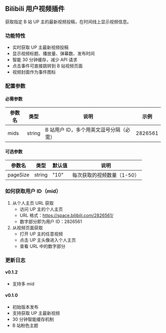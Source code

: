 ## Bilibili 用户视频插件

获取指定 B 站 UP 主的最新视频投稿，在时间线上显示视频信息。

### 功能特性

- 实时获取 UP 主最新视频投稿
- 显示视频标题、播放量、弹幕数、发布时间
- 智能 30 分钟缓存，减少 API 请求
- 点击事件可直接跳转到 B 站视频页面
- 视频封面作为事件图标

### 配置参数

#### 必需参数

| 参数名 | 类型   | 说明                                    | 示例    |
| ------ | ------ | --------------------------------------- | ------- |
| mids   | string | B 站用户 ID，多个用英文逗号分隔（必需） | 2826561 |

#### 可选参数

| 参数名   | 类型   | 默认值 | 说明                       |
| -------- | ------ | ------ | -------------------------- |
| pageSize | string | "10"   | 每次获取的视频数量（1-50） |

### 如何获取用户 ID（mid）

1. 从个人主页 URL 获取
   - 访问 UP 主的个人主页
   - URL 格式：https://space.bilibili.com/2826561/
   - 数字部分即为用户 ID：2826561
2. 从视频页面获取
   - 打开 UP 主的任意视频
   - 点击 UP 主头像进入个人主页
   - 查看 URL 中的数字部分

### 更新日志

#### v0.1.2

- 支持多 mid

#### v0.1.0

- 初始版本发布
- 支持获取 UP 主最新视频
- 30 分钟智能缓存机制
- B 站粉色主题

